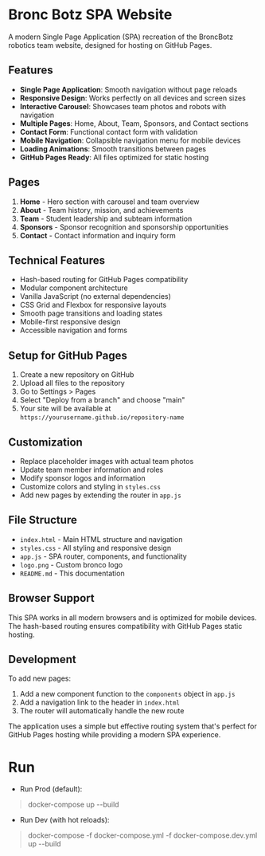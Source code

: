 # Bronc Botz SPA Website

A modern Single Page Application (SPA) recreation of the BroncBotz robotics team website, designed for hosting on GitHub Pages.

## Features

- **Single Page Application**: Smooth navigation without page reloads
- **Responsive Design**: Works perfectly on all devices and screen sizes
- **Interactive Carousel**: Showcases team photos and robots with navigation
- **Multiple Pages**: Home, About, Team, Sponsors, and Contact sections
- **Contact Form**: Functional contact form with validation
- **Mobile Navigation**: Collapsible navigation menu for mobile devices
- **Loading Animations**: Smooth transitions between pages
- **GitHub Pages Ready**: All files optimized for static hosting

## Pages

1. **Home** - Hero section with carousel and team overview
2. **About** - Team history, mission, and achievements
3. **Team** - Student leadership and subteam information
4. **Sponsors** - Sponsor recognition and sponsorship opportunities
5. **Contact** - Contact information and inquiry form

## Technical Features

- Hash-based routing for GitHub Pages compatibility
- Modular component architecture
- Vanilla JavaScript (no external dependencies)
- CSS Grid and Flexbox for responsive layouts
- Smooth page transitions and loading states
- Mobile-first responsive design
- Accessible navigation and forms

## Setup for GitHub Pages

1. Create a new repository on GitHub
2. Upload all files to the repository
3. Go to Settings > Pages
4. Select "Deploy from a branch" and choose "main"
5. Your site will be available at `https://yourusername.github.io/repository-name`

## Customization

- Replace placeholder images with actual team photos
- Update team member information and roles
- Modify sponsor logos and information
- Customize colors and styling in `styles.css`
- Add new pages by extending the router in `app.js`

## File Structure

- `index.html` - Main HTML structure and navigation
- `styles.css` - All styling and responsive design
- `app.js` - SPA router, components, and functionality
- `logo.png` - Custom bronco logo
- `README.md` - This documentation

## Browser Support

This SPA works in all modern browsers and is optimized for mobile devices. The hash-based routing ensures compatibility with GitHub Pages static hosting.

## Development

To add new pages:
1. Add a new component function to the `components` object in `app.js`
2. Add a navigation link to the header in `index.html`
3. The router will automatically handle the new route

The application uses a simple but effective routing system that's perfect for GitHub Pages hosting while providing a modern SPA experience.

# Run 
- Run Prod (default):
> docker-compose up --build
- Run Dev (with hot reloads):
> docker-compose -f docker-compose.yml -f docker-compose.dev.yml up --build
